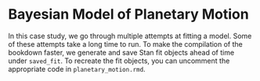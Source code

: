 
# Bayesian Model of Planetary Motion 


In this case study, we go through multiple attempts at fitting a model.
Some of these attempts take a long time to run.
To make the compilation of the bookdown faster, we generate and save Stan fit objects ahead of time under `saved_fit`.
To recreate the fit objects, you can uncomment the appropriate code in `planetary_motion.rmd`.
